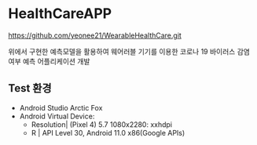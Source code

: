 # HealthCareAPP

https://github.com/yeonee21/WearableHealthCare.git 

위에서 구현한 예측모델을 활용하여 웨어러블 기기를 이용한 코로나 19 바이러스 감염 여부 예측 어플리케이션 개발

## Test 환경
-	Android Studio Arctic Fox 
- Android Virtual Device: 
    - Resolution| (Pixel 4) 5.7 1080x2280: xxhdpi
    - R | API Level 30, Android 11.0 x86(Google APIs)


